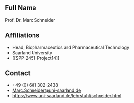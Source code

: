 ## Full Name
Prof. Dr. Marc Schneider

## Affiliations
- Head, Biopharmaceutics and Pharmaceutical Technology
- Saarland University
- [[SPP-2451-Project14]]
## Contact
- +49 (0) 681 302-2438
- Marc.Schneider@uni-saarland.de
- https://www.uni-saarland.de/lehrstuhl/schneider.html
